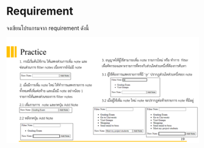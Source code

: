 # Requirement

จงเขียนโปรแกรมจาก requirement ดังนี้

![Requirement](../note-list/public/Requirement2.PNG)
